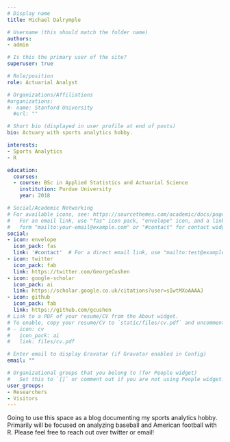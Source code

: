 ```yaml
---
# Display name
title: Michael Dalrymple

# Username (this should match the folder name)
authors:
- admin

# Is this the primary user of the site?
superuser: true

# Role/position
role: Actuarial Analyst

# Organizations/Affiliations
#organizations:
#- name: Stanford University
  #url: ""

# Short bio (displayed in user profile at end of posts)
bio: Actuary with sports analytics hobby.

interests:
- Sports Analytics
- R

education:
  courses:
  - course: BSc in Applied Statistics and Actuarial Science
    institution: Purdue University
    year: 2018

# Social/Academic Networking
# For available icons, see: https://sourcethemes.com/academic/docs/page-builder/#icons
#   For an email link, use "fas" icon pack, "envelope" icon, and a link in the
#   form "mailto:your-email@example.com" or "#contact" for contact widget.
social:
- icon: envelope
  icon_pack: fas
  link: '#contact'  # For a direct email link, use "mailto:test@example.org".
- icon: twitter
  icon_pack: fab
  link: https://twitter.com/GeorgeCushen
- icon: google-scholar
  icon_pack: ai
  link: https://scholar.google.co.uk/citations?user=sIwtMXoAAAAJ
- icon: github
  icon_pack: fab
  link: https://github.com/gcushen
# Link to a PDF of your resume/CV from the About widget.
# To enable, copy your resume/CV to `static/files/cv.pdf` and uncomment the lines below.
# - icon: cv
#   icon_pack: ai
#   link: files/cv.pdf

# Enter email to display Gravatar (if Gravatar enabled in Config)
email: ""

# Organizational groups that you belong to (for People widget)
#   Set this to `[]` or comment out if you are not using People widget.
user_groups:
- Researchers
- Visitors
---
```


Going to use this space as a blog documenting my sports analytics hobby. Primarily will be focused on analyzing baseball and American football with R. Please feel free to reach out over twitter or email!
